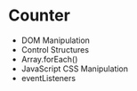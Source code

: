 # Counter
* DOM Manipulation
* Control Structures
* Array.forEach()
* JavaScript CSS Manipulation
* eventListeners
